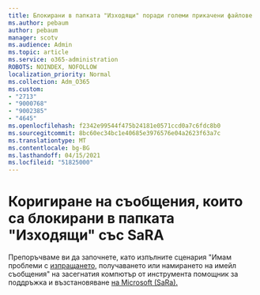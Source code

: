 ```yaml
---
title: Блокирани в папката "Изходящи" поради големи прикачени файлове
ms.author: pebaum
author: pebaum
manager: scotv
ms.audience: Admin
ms.topic: article
ms.service: o365-administration
ROBOTS: NOINDEX, NOFOLLOW
localization_priority: Normal
ms.collection: Adm_O365
ms.custom:
- "2713"
- "9000768"
- "9002385"
- "4645"
ms.openlocfilehash: f2342e99544f475b24181e0571ccd0a7c6fdc8b0
ms.sourcegitcommit: 8bc60ec34bc1e40685e3976576e04a2623f63a7c
ms.translationtype: MT
ms.contentlocale: bg-BG
ms.lasthandoff: 04/15/2021
ms.locfileid: "51825000"
---
```

# <a name="fix-messages-that-are-stuck-in-the-outbox-with-sara"></a>Коригиране на съобщения, които са блокирани в папката "Изходящи" със SaRA

Препоръчваме ви да започнете, като изпълните сценария "Имам проблеми с [изпращането,](https://aka.ms/SaRA-OutlookSendReceive) получаването или намирането на имейл съобщения" на засегнатия компютър от инструмента помощник за поддръжка и възстановяване [на Microsoft (SaRa).](https://diagnostics.office.com/#/)
